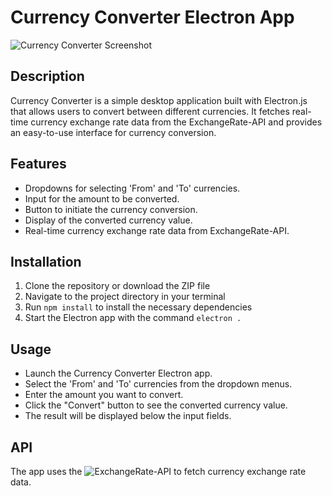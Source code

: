 # Currency Converter Electron App

![Currency Converter Screenshot](screenshot.png)

## Description

Currency Converter is a simple desktop application built with Electron.js that allows users to convert between different currencies. It fetches real-time currency exchange rate data from the ExchangeRate-API and provides an easy-to-use interface for currency conversion.

## Features

- Dropdowns for selecting 'From' and 'To' currencies.
- Input for the amount to be converted.
- Button to initiate the currency conversion.
- Display of the converted currency value.
- Real-time currency exchange rate data from ExchangeRate-API.

## Installation

1. Clone the repository or download the ZIP file
2. Navigate to the project directory in your terminal
3. Run ```npm install``` to install the necessary dependencies
4. Start the Electron app with the command ```electron .```

## Usage

- Launch the Currency Converter Electron app.
- Select the 'From' and 'To' currencies from the dropdown menus.
- Enter the amount you want to convert.
- Click the "Convert" button to see the converted currency value.
- The result will be displayed below the input fields.

## API
The app uses the ![ExchangeRate-API](https://www.exchangerate-api.com/) to fetch currency exchange rate data.

